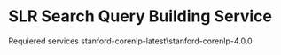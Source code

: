 # SLR Search Query Building Service
Requiered services 
  stanford-corenlp-latest\stanford-corenlp-4.0.0
  
